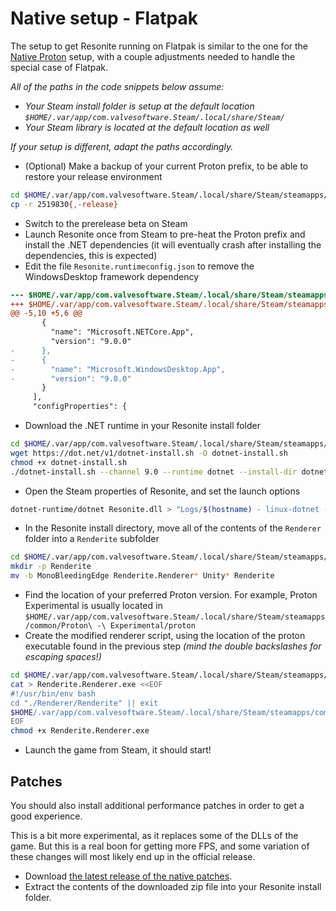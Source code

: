 # Native setup - Flatpak

The setup to get Resonite running on Flatpak is similar to the one for the [Native Proton](NativeProton.md) setup,
with a couple adjustments needed to handle the special case of Flatpak.

_All of the paths in the code snippets below assume:_
- _Your Steam install folder is setup at the default location `$HOME/.var/app/com.valvesoftware.Steam/.local/share/Steam/`_
- _Your Steam library is located at the default location as well_

_If your setup is different, adapt the paths accordingly._


- (Optional) Make a backup of your current Proton prefix, to be able to restore your release environment
```sh
cd $HOME/.var/app/com.valvesoftware.Steam/.local/share/Steam/steamapps/compatdata/
cp -r 2519830{,-release}
```
- Switch to the prerelease beta on Steam
- Launch Resonite once from Steam to pre-heat the Proton prefix and install the .NET dependencies (it will eventually crash after installing the dependencies, this is expected)
- Edit the file `Resonite.runtimeconfig.json` to remove the WindowsDesktop framework dependency
```patch
--- $HOME/.var/app/com.valvesoftware.Steam/.local/share/Steam/steamapps/common/Resonite/Resonite.runtimeconfig.json	2025-07-16 09:44:51.509893740 +0200
+++ $HOME/.var/app/com.valvesoftware.Steam/.local/share/Steam/steamapps/common/Resonite/Resonite.runtimeconfig.json	2025-07-16 12:34:45.303342913 +0200
@@ -5,10 +5,6 @@
       {
         "name": "Microsoft.NETCore.App",
         "version": "9.0.0"
-      },
-      {
-        "name": "Microsoft.WindowsDesktop.App",
-        "version": "9.0.0"
       }
     ],
     "configProperties": {
```
- Download the .NET runtime in your Resonite install folder
```sh
cd $HOME/.var/app/com.valvesoftware.Steam/.local/share/Steam/steamapps/common/Resonite
wget https://dot.net/v1/dotnet-install.sh -O dotnet-install.sh
chmod +x dotnet-install.sh
./dotnet-install.sh --channel 9.0 --runtime dotnet --install-dir dotnet-runtime
```
- Open the Steam properties of Resonite, and set the launch options
```sh
dotnet-runtime/dotnet Resonite.dll > "Logs/$(hostname) - linux-dotnet - $(date +"%F %H_%M_%S").log" 2>&1 # %command%
```
- In the Resonite install directory, move all of the contents of the `Renderer` folder into a `Renderite` subfolder
```sh
cd $HOME/.var/app/com.valvesoftware.Steam/.local/share/Steam/steamapps/common/Resonite/Renderer
mkdir -p Renderite
mv -b MonoBleedingEdge Renderite.Renderer* Unity* Renderite
```
- Find the location of your preferred Proton version. For example, Proton Experimental is usually located in
`$HOME/.var/app/com.valvesoftware.Steam/.local/share/Steam/steamapps/common/Proton\ -\ Experimental/proton`
- Create the modified renderer script, using the location of the proton executable found in the previous step
_(mind the double backslashes for escaping spaces!)_
```sh
cd $HOME/.var/app/com.valvesoftware.Steam/.local/share/Steam/steamapps/common/Resonite/Renderer
cat > Renderite.Renderer.exe <<EOF
#!/usr/bin/env bash
cd "./Renderer/Renderite" || exit
$HOME/.var/app/com.valvesoftware.Steam/.local/share/Steam/steamapps/common/Proton\\ -\\ Experimental/proton run Renderite.Renderer.exe "\$@"
EOF
chmod +x Renderite.Renderer.exe
```
- Launch the game from Steam, it should start!

## Patches

You should also install additional performance patches in order to get a good experience.

This is a bit more experimental, as it replaces some of the DLLs of the game.
But this is a real boon for getting more FPS, and some variation of these changes will most likely end up in the official release. 

- Download [the latest release of the native patches](https://github.com/Baplar/ResoniteLinuxSplitteningPatches/releases/download/v0.1.3/NativeProtonPatches.zip).
- Extract the contents of the downloaded zip file into your Resonite install folder.
